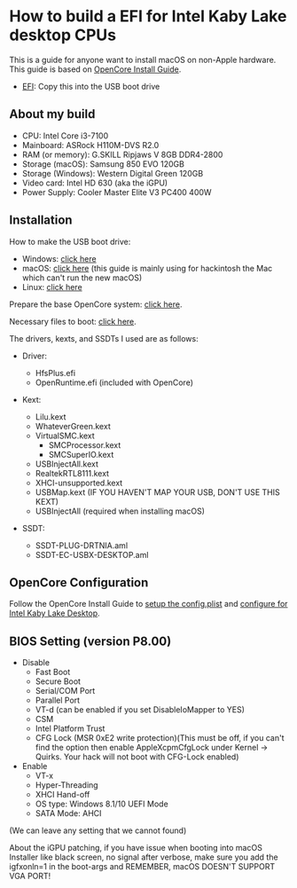 # How to build a EFI for Intel Kaby Lake desktop CPUs

This is a guide for anyone want to install macOS on non-Apple hardware. This guide is based on [OpenCore Install Guide](https://dortania.github.io/OpenCore-Install-Guide/).

- [EFI](https://github.com/Pangorin/EFI-Hackintosh/tree/main/EFI): Copy this into the USB boot drive

## About my build
  - CPU: Intel Core i3-7100
  - Mainboard: ASRock H110M-DVS R2.0
  - RAM (or memory): G.SKILL Ripjaws V 8GB DDR4-2800
  - Storage (macOS): Samsung 850 EVO 120GB
  - Storage (Windows): Western Digital Green 120GB
  - Video card: Intel HD 630 (aka the iGPU)
  - Power Supply: Cooler Master Elite V3 PC400 400W

## Installation

How to make the USB boot drive:
  - Windows: [click here](https://dortania.github.io/OpenCore-Install-Guide/installer-guide/winblows-install.html)
  - macOS: [click here](https://dortania.github.io/OpenCore-Install-Guide/installer-guide/mac-install.html) (this guide is mainly using for hackintosh the Mac which can't run the new macOS)
  - Linux: [click here](https://dortania.github.io/OpenCore-Install-Guide/installer-guide/linux-install.html)

Prepare the base OpenCore system: [click here](https://dortania.github.io/OpenCore-Install-Guide/installer-guide/opencore-efi.html).

Necessary files to boot: [click here](https://dortania.github.io/OpenCore-Install-Guide/ktext.html).

The drivers, kexts, and SSDTs I used are as follows:
  - Driver:
    * HfsPlus.efi
    * OpenRuntime.efi (included with OpenCore)
  
  - Kext:
    * Lilu.kext
    * WhateverGreen.kext
    * VirtualSMC.kext
      * SMCProcessor.kext
      * SMCSuperIO.kext
    * USBInjectAll.kext
    * RealtekRTL8111.kext
    * XHCI-unsupported.kext
    * USBMap.kext (IF YOU HAVEN'T MAP YOUR USB, DON'T USE THIS KEXT)
    * USBInjectAll (required when installing macOS)
  
  - SSDT:
    * SSDT-PLUG-DRTNIA.aml
    * SSDT-EC-USBX-DESKTOP.aml

## OpenCore Configuration

Follow the OpenCore Install Guide to [setup the config.plist](https://dortania.github.io/OpenCore-Install-Guide/config.plist/) and [configure for Intel Kaby Lake Desktop](https://dortania.github.io/OpenCore-Install-Guide/config.plist/kaby-lake.html#starting-point).

## BIOS Setting (version P8.00)
- Disable
  * Fast Boot
  * Secure Boot
  * Serial/COM Port
  * Parallel Port
  * VT-d (can be enabled if you set DisableIoMapper to YES)
  * CSM
  * Intel Platform Trust
  * CFG Lock (MSR 0xE2 write protection)(This must be off, if you can't find the option then enable AppleXcpmCfgLock under Kernel -> Quirks. Your hack will not boot with CFG-Lock enabled)
- Enable
  * VT-x
  * Hyper-Threading
  * XHCI Hand-off
  * OS type: Windows 8.1/10 UEFI Mode
  * SATA Mode: AHCI

(We can leave any setting that we cannot found)

About the iGPU patching, if you have issue when booting into macOS Installer like black screen, no signal after verbose, make sure you add the igfxonln=1 in the boot-args and REMEMBER, macOS DOESN'T SUPPORT VGA PORT!
